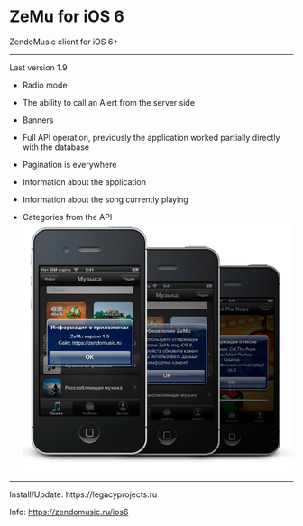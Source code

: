 # ZeMu for iOS 6
ZendoMusic client for iOS 6+
<hr>
Last version 1.9

- Radio mode

- The ability to call an Alert from the server side

- Banners

- Full API operation, previously the application worked partially directly with the database

- Pagination is everywhere

- Information about the application

- Information about the song currently playing

- Categories from the API
![old_versions](https://raw.githubusercontent.com/ZendoMusicZeMu/zemu_ios_6/refs/heads/main/preview.png)
<hr>
Install/Update: https://legacyprojects.ru

Info: https://zendomusic.ru/ios6
